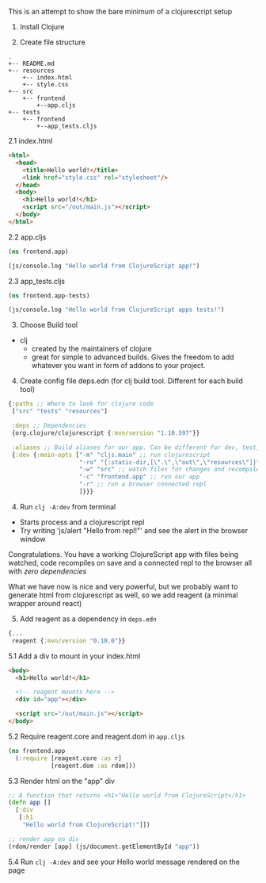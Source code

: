 This is an attempt to show the bare minimum of a clojurescript setup

1. Install Clojure

2. Create file structure
```
.
+-- README.md
+-- resources
    +-- index.html
    +-- style.css
+-- src
    +-- frontend
        +--app.cljs
+-- tests
    +-- frontend
        +--app_tests.cljs
```        

2.1 index.html
```html
<html>
  <head>
    <title>Hello world!</title>
    <link href="style.css" rel="stylesheet"/>
  </head>
  <body>
    <h1>Hello world!</h1>
    <script src="/out/main.js"></script>
  </body>
</html>
```

2.2 app.cljs
```clojure
(ns frontend.app)

(js/console.log "Hello world from ClojureScript app!")
```

2.3 app_tests.cljs
```clojure
(ns frontend.app-tests)

(js/console.log "Hello world from ClojureScript apps tests!")
```

3. Choose Build tool
- clj
  - created by the maintainers of clojure
  - great for simple to advanced builds. Gives the freedom to add whatever you want in form of addons to your project.

4. Create config file deps.edn (for clj build tool. Different for each build tool)
```clojure
{:paths ;; Where to look for clojure code
 ["src" "tests" "resources"]

 :deps ;; Dependencies
 {org.clojure/clojurescript {:mvn/version "1.10.597"}}

 :aliases ;; Build aliases for our app. Can be different for dev, test, prod and so on
 {:dev {:main-opts ["-m" "cljs.main" ;; run clojurescript
                    "-ro" "{:static-dir,[\".\",\"out\",\"resources\"]}" ;; tell repl where to find static files like html/css
                    "-w" "src" ;; watch files for changes and recompile on save
                    "-c" "frontend.app" ;; run our app
                    "-r" ;; run a browser connected repl
                    ]}}}
```

4. Run `clj -A:dev` from terminal
 - Starts process and a clojurescript repl
 - Try writing 'js/alert "Hello from repl!"' and see the alert in the browser window

Congratulations. You have a working ClojureScript app with files being watched, code recompiles on save and a connected repl to the browser all with *zero dependencies*

What we have now is nice and very powerful, but we probably want to generate html from clojurescript as well, so we add reagent (a minimal wrapper around react)

5. Add reagent as a dependency in `deps.edn`
```clojure
{...
 reagent {:mvn/version "0.10.0"}}
```

5.1 Add a div to mount in your index.html
```html
<body>
  <h1>Hello world!</h1>

  <!-- reagent mounts here -->
  <div id="app"></div>

  <script src="/out/main.js"></script>
</body>
```

5.2 Require reagent.core and reagent.dom in `app.cljs`
```clojure
(ns frontend.app
  (:require [reagent.core :as r]
            [reagent.dom :as rdom]))
```

5.3 Render html on the "app" div
```clojure
;; A function that returns <h1>"Hello world from ClojureScript</h1>
(defn app []
  [:div
   [:h1
    "Hello world from ClojureScript!"]])

;; render app on div 
(rdom/render [app] (js/document.getElementById "app"))
```

5.4 Run `clj -A:dev` and see your Hello world message rendered on the page


